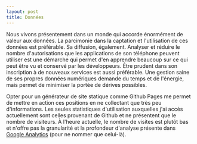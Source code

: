 ```yaml
---
layout: post
title: Données
---
```

Nous vivons présentement dans un monde qui accorde énormément de valeur aux données. La parcimonie dans la captation et l'utilisation de ces données est préférable. Sa diffusion, également. Analyser et réduire le nombre d'autorisations que les applications de son téléphone peuvent utiliser est une démarche qui permet d'en apprendre beaucoup sur ce qui peut être vu et conservé par les développeurs. Être prudent dans son inscription à de nouveaux services est aussi préférable. Une gestion saine de ses propres données numériques demande du temps et de l'énergie, mais permet de minimiser la portée de dérives possibles.

Opter pour un générateur de site statique comme Github Pages me permet de mettre en action ces positions en ne collectant que très peu d'informations. Les seules statistiques d'utilisation auxquelles j'ai accès actuellement sont celles provenant de Github et ne présentent que le nombre de visiteurs. À l'heure actuelle, le nombre de visites est plutôt bas et n'offre pas la granularité et la profondeur d'analyse présente dans [Google Analytics](https://en.wikipedia.org/wiki/Google_Analytics) (pour ne nommer que celui-là).
